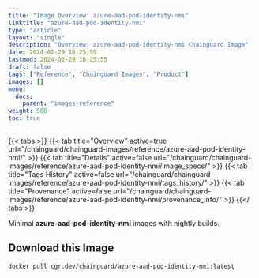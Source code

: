 ```yaml
---
title: "Image Overview: azure-aad-pod-identity-nmi"
linktitle: "azure-aad-pod-identity-nmi"
type: "article"
layout: "single"
description: "Overview: azure-aad-pod-identity-nmi Chainguard Image"
date: 2024-02-29 16:25:55
lastmod: 2024-02-29 16:25:55
draft: false
tags: ["Reference", "Chainguard Images", "Product"]
images: []
menu: 
  docs: 
    parent: "images-reference"
weight: 500
toc: true
---
```


{{< tabs >}}
{{< tab title="Overview" active=true url="/chainguard/chainguard-images/reference/azure-aad-pod-identity-nmi/" >}}
{{< tab title="Details" active=false url="/chainguard/chainguard-images/reference/azure-aad-pod-identity-nmi/image_specs/" >}}
{{< tab title="Tags History" active=false url="/chainguard/chainguard-images/reference/azure-aad-pod-identity-nmi/tags_history/" >}}
{{< tab title="Provenance" active=false url="/chainguard/chainguard-images/reference/azure-aad-pod-identity-nmi/provenance_info/" >}}
{{</ tabs >}}

Minimal **azure-aad-pod-identity-nmi** images with nightly builds.

## Download this Image

```
docker pull cgr.dev/chainguard/azure-aad-pod-identity-nmi:latest
```

